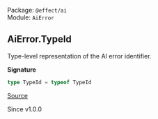 Package: `@effect/ai`<br />
Module: `AiError`<br />

## AiError.TypeId

Type-level representation of the AI error identifier.

**Signature**

```ts
type TypeId = typeof TypeId
```

[Source](https://github.com/Effect-TS/effect/tree/main/packages/ai/ai/src/AiError.ts#L91)

Since v1.0.0